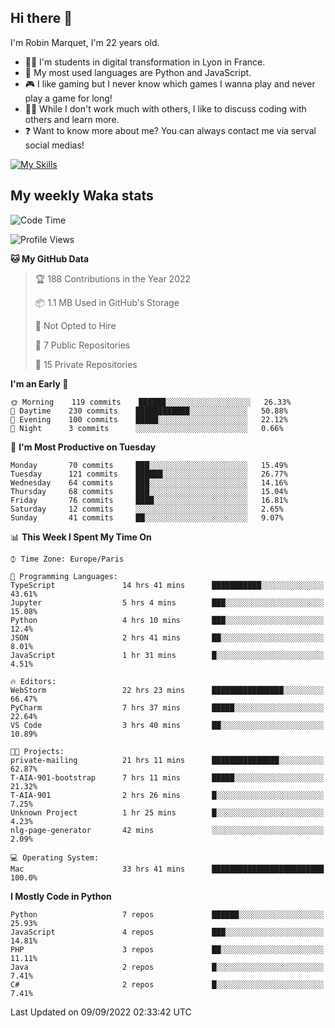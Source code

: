## Hi there 👋

I'm Robin Marquet, I'm 22 years old.

- 👨‍💻 I'm students in digital transformation in Lyon in France.
- 🌱 My most used languages are Python and JavaScript.
- 🎮 I like gaming but I never know which games I wanna play and never play a game for long!
- 👯‍♀️ While I don't work much with others, I like to discuss coding with others and learn more.
- ❓ Want to know more about me? You can always contact me via serval social medias!

[![My Skills](https://skillicons.dev/icons?i=js,html,css,docker,express,figma,firebase,graphql,mongodb,mysql,nodejs,py,react,ts,vue)](https://skillicons.dev)

## My weekly Waka stats

<!--START_SECTION:waka-->
![Code Time](http://img.shields.io/badge/Code%20Time-2%2C184%20hrs%2036%20mins-blue)

![Profile Views](http://img.shields.io/badge/Profile%20Views-0-blue)

**🐱 My GitHub Data** 

> 🏆 188 Contributions in the Year 2022
 > 
> 📦 1.1 MB Used in GitHub's Storage 
 > 
> 🚫 Not Opted to Hire
 > 
> 📜 7 Public Repositories 
 > 
> 🔑 15 Private Repositories  
 > 
**I'm an Early 🐤** 

```text
🌞 Morning    119 commits    ██████░░░░░░░░░░░░░░░░░░░   26.33% 
🌆 Daytime    230 commits    ████████████░░░░░░░░░░░░░   50.88% 
🌃 Evening    100 commits    █████░░░░░░░░░░░░░░░░░░░░   22.12% 
🌙 Night      3 commits      ░░░░░░░░░░░░░░░░░░░░░░░░░   0.66%

```
📅 **I'm Most Productive on Tuesday** 

```text
Monday       70 commits     ███░░░░░░░░░░░░░░░░░░░░░░   15.49% 
Tuesday      121 commits    ██████░░░░░░░░░░░░░░░░░░░   26.77% 
Wednesday    64 commits     ███░░░░░░░░░░░░░░░░░░░░░░   14.16% 
Thursday     68 commits     ███░░░░░░░░░░░░░░░░░░░░░░   15.04% 
Friday       76 commits     ████░░░░░░░░░░░░░░░░░░░░░   16.81% 
Saturday     12 commits     ░░░░░░░░░░░░░░░░░░░░░░░░░   2.65% 
Sunday       41 commits     ██░░░░░░░░░░░░░░░░░░░░░░░   9.07%

```


📊 **This Week I Spent My Time On** 

```text
⌚︎ Time Zone: Europe/Paris

💬 Programming Languages: 
TypeScript               14 hrs 41 mins      ███████████░░░░░░░░░░░░░░   43.61% 
Jupyter                  5 hrs 4 mins        ███░░░░░░░░░░░░░░░░░░░░░░   15.08% 
Python                   4 hrs 10 mins       ███░░░░░░░░░░░░░░░░░░░░░░   12.4% 
JSON                     2 hrs 41 mins       ██░░░░░░░░░░░░░░░░░░░░░░░   8.01% 
JavaScript               1 hr 31 mins        █░░░░░░░░░░░░░░░░░░░░░░░░   4.51%

🔥 Editors: 
WebStorm                 22 hrs 23 mins      ████████████████░░░░░░░░░   66.47% 
PyCharm                  7 hrs 37 mins       █████░░░░░░░░░░░░░░░░░░░░   22.64% 
VS Code                  3 hrs 40 mins       ██░░░░░░░░░░░░░░░░░░░░░░░   10.89%

🐱‍💻 Projects: 
private-mailing          21 hrs 11 mins      ███████████████░░░░░░░░░░   62.87% 
T-AIA-901-bootstrap      7 hrs 11 mins       █████░░░░░░░░░░░░░░░░░░░░   21.32% 
T-AIA-901                2 hrs 26 mins       █░░░░░░░░░░░░░░░░░░░░░░░░   7.25% 
Unknown Project          1 hr 25 mins        █░░░░░░░░░░░░░░░░░░░░░░░░   4.23% 
nlg-page-generator       42 mins             ░░░░░░░░░░░░░░░░░░░░░░░░░   2.09%

💻 Operating System: 
Mac                      33 hrs 41 mins      █████████████████████████   100.0%

```

**I Mostly Code in Python** 

```text
Python                   7 repos             ██████░░░░░░░░░░░░░░░░░░░   25.93% 
JavaScript               4 repos             ███░░░░░░░░░░░░░░░░░░░░░░   14.81% 
PHP                      3 repos             ██░░░░░░░░░░░░░░░░░░░░░░░   11.11% 
Java                     2 repos             █░░░░░░░░░░░░░░░░░░░░░░░░   7.41% 
C#                       2 repos             █░░░░░░░░░░░░░░░░░░░░░░░░   7.41%

```



 Last Updated on 09/09/2022 02:33:42 UTC
<!--END_SECTION:waka-->
